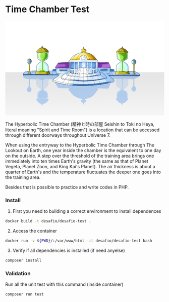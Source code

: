 # Time Chamber Test

![Time Chamber Test](.github/time_chamber.png?raw=true)

The Hyperbolic Time Chamber (精神と時の部屋 Seishin to Toki no Heya, literal meaning "Spirit and Time Room") is a location that can be accessed through different doorways throughout Universe 7.

When using the entryway to the Hyperbolic Time Chamber through The Lookout on Earth, one year inside the chamber is the equivalent to one day on the outside. A step over the threshold of the training area brings one immediately into ten times Earth's gravity (the same as that of Planet Vegeta, Planet Zoon, and King Kai's Planet). The air thickness is about a quarter of Earth's and the temperature fluctuates the deeper one goes into the training area. 

Besides that is possible to practice and write codes in PHP.

### Install

1. First you need to building a correct environment to install dependences
```sh
docker build -t desafio/desafio-test .
```

2. Access the container
```sh
docker run -v ${PWD}/:/var/www/html -it desafio/desafio-test bash
```

3. Verify if all dependencies is installed (if need anyelse)
```sh
composer install
```

### Validation

Run all the unit test with this command (inside container)
```sh
composer run test
```
